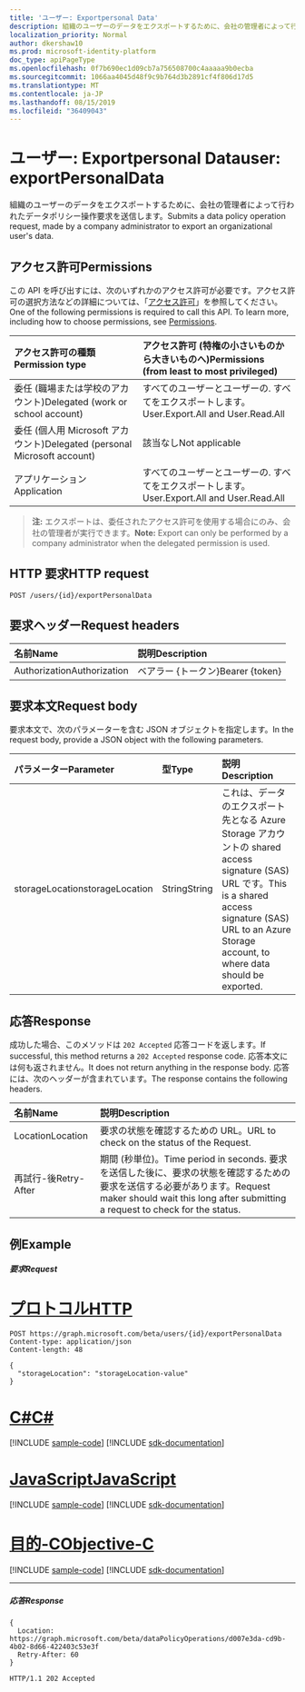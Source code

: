```yaml
---
title: 'ユーザー: Exportpersonal Data'
description: 組織のユーザーのデータをエクスポートするために、会社の管理者によって行われたデータポリシー操作要求を送信します。
localization_priority: Normal
author: dkershaw10
ms.prod: microsoft-identity-platform
doc_type: apiPageType
ms.openlocfilehash: 0f7b690ec1d09cb7a756508700c4aaaaa9b0ecba
ms.sourcegitcommit: 1066aa4045d48f9c9b764d3b2891cf4f806d17d5
ms.translationtype: MT
ms.contentlocale: ja-JP
ms.lasthandoff: 08/15/2019
ms.locfileid: "36409043"
---
```

# <a name="user-exportpersonaldata"></a><span data-ttu-id="285b0-103">ユーザー: Exportpersonal Data</span><span class="sxs-lookup"><span data-stu-id="285b0-103">user: exportPersonalData</span></span>

<span data-ttu-id="285b0-104">組織のユーザーのデータをエクスポートするために、会社の管理者によって行われたデータポリシー操作要求を送信します。</span><span class="sxs-lookup"><span data-stu-id="285b0-104">Submits a data policy operation request, made by a company administrator to export an organizational user's data.</span></span>

## <a name="permissions"></a><span data-ttu-id="285b0-105">アクセス許可</span><span class="sxs-lookup"><span data-stu-id="285b0-105">Permissions</span></span>
<span data-ttu-id="285b0-p101">この API を呼び出すには、次のいずれかのアクセス許可が必要です。アクセス許可の選択方法などの詳細については、「[アクセス許可](/graph/permissions-reference)」を参照してください。</span><span class="sxs-lookup"><span data-stu-id="285b0-p101">One of the following permissions is required to call this API. To learn more, including how to choose permissions, see [Permissions](/graph/permissions-reference).</span></span>

|<span data-ttu-id="285b0-108">アクセス許可の種類</span><span class="sxs-lookup"><span data-stu-id="285b0-108">Permission type</span></span>      | <span data-ttu-id="285b0-109">アクセス許可 (特権の小さいものから大きいものへ)</span><span class="sxs-lookup"><span data-stu-id="285b0-109">Permissions (from least to most privileged)</span></span>              |
|:--------------------|:---------------------------------------------------------|
|<span data-ttu-id="285b0-110">委任 (職場または学校のアカウント)</span><span class="sxs-lookup"><span data-stu-id="285b0-110">Delegated (work or school account)</span></span> |  <span data-ttu-id="285b0-111">すべてのユーザーとユーザーの. すべてをエクスポートします。</span><span class="sxs-lookup"><span data-stu-id="285b0-111">User.Export.All and User.Read.All</span></span>  |
|<span data-ttu-id="285b0-112">委任 (個人用 Microsoft アカウント)</span><span class="sxs-lookup"><span data-stu-id="285b0-112">Delegated (personal Microsoft account)</span></span> |  <span data-ttu-id="285b0-113">該当なし</span><span class="sxs-lookup"><span data-stu-id="285b0-113">Not applicable</span></span>  |
|<span data-ttu-id="285b0-114">アプリケーション</span><span class="sxs-lookup"><span data-stu-id="285b0-114">Application</span></span> | <span data-ttu-id="285b0-115">すべてのユーザーとユーザーの. すべてをエクスポートします。</span><span class="sxs-lookup"><span data-stu-id="285b0-115">User.Export.All and User.Read.All</span></span> |

><span data-ttu-id="285b0-116">**注:** エクスポートは、委任されたアクセス許可を使用する場合にのみ、会社の管理者が実行できます。</span><span class="sxs-lookup"><span data-stu-id="285b0-116">**Note:** Export can only be performed by a company administrator when the delegated permission is used.</span></span>

## <a name="http-request"></a><span data-ttu-id="285b0-117">HTTP 要求</span><span class="sxs-lookup"><span data-stu-id="285b0-117">HTTP request</span></span>
<!-- { "blockType": "ignored" } -->
```http
POST /users/{id}/exportPersonalData

```
## <a name="request-headers"></a><span data-ttu-id="285b0-118">要求ヘッダー</span><span class="sxs-lookup"><span data-stu-id="285b0-118">Request headers</span></span>
| <span data-ttu-id="285b0-119">名前</span><span class="sxs-lookup"><span data-stu-id="285b0-119">Name</span></span>       | <span data-ttu-id="285b0-120">説明</span><span class="sxs-lookup"><span data-stu-id="285b0-120">Description</span></span> |
|:---------------|:----------|
| <span data-ttu-id="285b0-121">Authorization</span><span class="sxs-lookup"><span data-stu-id="285b0-121">Authorization</span></span>  | <span data-ttu-id="285b0-122">ベアラー {トークン}</span><span class="sxs-lookup"><span data-stu-id="285b0-122">Bearer {token}</span></span>|

## <a name="request-body"></a><span data-ttu-id="285b0-123">要求本文</span><span class="sxs-lookup"><span data-stu-id="285b0-123">Request body</span></span>
<span data-ttu-id="285b0-124">要求本文で、次のパラメーターを含む JSON オブジェクトを指定します。</span><span class="sxs-lookup"><span data-stu-id="285b0-124">In the request body, provide a JSON object with the following parameters.</span></span>

| <span data-ttu-id="285b0-125">パラメーター</span><span class="sxs-lookup"><span data-stu-id="285b0-125">Parameter</span></span>    | <span data-ttu-id="285b0-126">型</span><span class="sxs-lookup"><span data-stu-id="285b0-126">Type</span></span>   |<span data-ttu-id="285b0-127">説明</span><span class="sxs-lookup"><span data-stu-id="285b0-127">Description</span></span> |
|:---------------|:--------|:----------|
|<span data-ttu-id="285b0-128">storageLocation</span><span class="sxs-lookup"><span data-stu-id="285b0-128">storageLocation</span></span>|<span data-ttu-id="285b0-129">String</span><span class="sxs-lookup"><span data-stu-id="285b0-129">String</span></span>|<span data-ttu-id="285b0-130">これは、データのエクスポート先となる Azure Storage アカウントの shared access signature (SAS) URL です。</span><span class="sxs-lookup"><span data-stu-id="285b0-130">This is a shared access signature (SAS) URL to an Azure Storage account, to where data should be exported.</span></span>|

## <a name="response"></a><span data-ttu-id="285b0-131">応答</span><span class="sxs-lookup"><span data-stu-id="285b0-131">Response</span></span>
<span data-ttu-id="285b0-132">成功した場合、このメソッドは `202 Accepted` 応答コードを返します。</span><span class="sxs-lookup"><span data-stu-id="285b0-132">If successful, this method returns a `202 Accepted` response code.</span></span> <span data-ttu-id="285b0-133">応答本文には何も返されません。</span><span class="sxs-lookup"><span data-stu-id="285b0-133">It does not return anything in the response body.</span></span> <span data-ttu-id="285b0-134">応答には、次のヘッダーが含まれています。</span><span class="sxs-lookup"><span data-stu-id="285b0-134">The response contains the following headers.</span></span>

| <span data-ttu-id="285b0-135">名前</span><span class="sxs-lookup"><span data-stu-id="285b0-135">Name</span></span>       | <span data-ttu-id="285b0-136">説明</span><span class="sxs-lookup"><span data-stu-id="285b0-136">Description</span></span> |
|:---------------|:----------|
| <span data-ttu-id="285b0-137">Location</span><span class="sxs-lookup"><span data-stu-id="285b0-137">Location</span></span>  | <span data-ttu-id="285b0-138">要求の状態を確認するための URL。</span><span class="sxs-lookup"><span data-stu-id="285b0-138">URL to check on the status of the Request.</span></span> |
| <span data-ttu-id="285b0-139">再試行-後</span><span class="sxs-lookup"><span data-stu-id="285b0-139">Retry-After</span></span>  | <span data-ttu-id="285b0-140">期間 (秒単位)。</span><span class="sxs-lookup"><span data-stu-id="285b0-140">Time period in seconds.</span></span> <span data-ttu-id="285b0-141">要求を送信した後に、要求の状態を確認するための要求を送信する必要があります。</span><span class="sxs-lookup"><span data-stu-id="285b0-141">Request maker should wait this long after submitting a request to check for the status.</span></span> |


## <a name="example"></a><span data-ttu-id="285b0-142">例</span><span class="sxs-lookup"><span data-stu-id="285b0-142">Example</span></span>
##### <a name="request"></a><span data-ttu-id="285b0-143">要求</span><span class="sxs-lookup"><span data-stu-id="285b0-143">Request</span></span>

# <a name="httptabhttp"></a>[<span data-ttu-id="285b0-144">プロトコル</span><span class="sxs-lookup"><span data-stu-id="285b0-144">HTTP</span></span>](#tab/http)
<!-- {
  "blockType": "request",
  "name": "user_exportpersonaldata"
}-->
```http
POST https://graph.microsoft.com/beta/users/{id}/exportPersonalData
Content-type: application/json
Content-length: 48

{
  "storageLocation": "storageLocation-value"
}
```
# <a name="ctabcsharp"></a>[<span data-ttu-id="285b0-145">C#</span><span class="sxs-lookup"><span data-stu-id="285b0-145">C#</span></span>](#tab/csharp)
[!INCLUDE [sample-code](../includes/snippets/csharp/user-exportpersonaldata-csharp-snippets.md)]
[!INCLUDE [sdk-documentation](../includes/snippets/snippets-sdk-documentation-link.md)]

# <a name="javascripttabjavascript"></a>[<span data-ttu-id="285b0-146">JavaScript</span><span class="sxs-lookup"><span data-stu-id="285b0-146">JavaScript</span></span>](#tab/javascript)
[!INCLUDE [sample-code](../includes/snippets/javascript/user-exportpersonaldata-javascript-snippets.md)]
[!INCLUDE [sdk-documentation](../includes/snippets/snippets-sdk-documentation-link.md)]

# <a name="objective-ctabobjc"></a>[<span data-ttu-id="285b0-147">目的-C</span><span class="sxs-lookup"><span data-stu-id="285b0-147">Objective-C</span></span>](#tab/objc)
[!INCLUDE [sample-code](../includes/snippets/objc/user-exportpersonaldata-objc-snippets.md)]
[!INCLUDE [sdk-documentation](../includes/snippets/snippets-sdk-documentation-link.md)]

---

##### <a name="response"></a><span data-ttu-id="285b0-148">応答</span><span class="sxs-lookup"><span data-stu-id="285b0-148">Response</span></span>

```http
{
  Location: https://graph.microsoft.com/beta/dataPolicyOperations/d007e3da-cd9b-4b02-8d66-422403c53e3f
  Retry-After: 60
}
```

<!-- {
  "blockType": "response",
  "truncated": true,
  "@odata.type": "microsoft.graph.none"
} -->
```http
HTTP/1.1 202 Accepted
```

<!-- uuid: 8fcb5dbc-d5aa-4681-8e31-b001d5168d79
2015-10-25 14:57:30 UTC -->
<!-- {
  "type": "#page.annotation",
  "description": "user: exportPersonalData",
  "keywords": "",
  "section": "documentation",
  "tocPath": "",
  "suppressions": [
  ]
}-->
